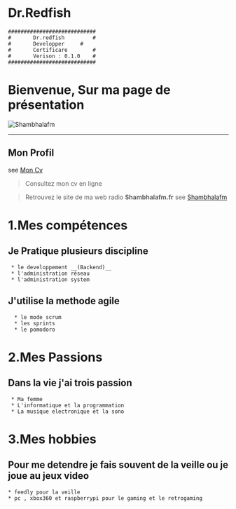 # Dr.Redfish

	############################
	#       Dr.redfish         #
	#       Developper	   #
	#       Certificare        #
	#       Verison : 0.1.0    #
	############################



# Bienvenue, Sur ma page de présentation 
![Shambhalafm](http://shambhalafm.fr/tmp/images/default.png)

----
## Mon Profil 
see [Mon Cv](https://vjulien.github.io)

> Consultez mon cv en ligne 

> Retrouvez le site de ma web radio **Shambhalafm.fr**
  see [Shambhalafm](https://www.shambhalafm.fr/)


# 1.Mes compétences 

>
## Je Pratique plusieurs discipline

	 * le developpement __(Backend)__
	 * l'administration réseau
	 * l'administration system

## J'utilise la methode agile  

	  * le mode scrum
	  * les sprints
	  * le pomodoro

# 2.Mes Passions
>
## Dans la vie j'ai trois passion

	 * Ma femme	 
	 * L'informatique et la programmation
	 * La musique electronique et la sono


# 3.Mes hobbies

>
## Pour me detendre je fais souvent de la veille ou je joue au jeux video

	* feedly pour la veille
	* pc , xbox360 et raspberrypi pour le gaming et le retrogaming


